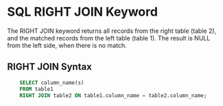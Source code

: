 #  SQL RIGHT JOIN Keyword

The RIGHT JOIN keyword returns all records from the right table (table 2), and the matched records from the left table (table 1). The result is NULL from the left side, when there is no match.

## RIGHT JOIN Syntax

```sql
    SELECT column_name(s)
    FROM table1
    RIGHT JOIN table2 ON table1.column_name = table2.column_name;
```
